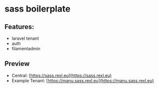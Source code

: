 # sass boilerplate

## Features:

- laravel tenant
- auth
- filamentadmin

## Preview

- Central: [https://sass.rexl.eu](https://sass.rexl.eu)
- Example Tenant: [https://manu.sass.rexl.eu](https://manu.sass.rexl.eu)
